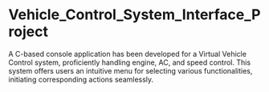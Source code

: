 # Vehicle_Control_System_Interface_Project
A C-based console application has been developed for a Virtual Vehicle Control system, proficiently handling engine, AC, and speed control. This system offers users an intuitive menu for selecting various functionalities, initiating corresponding actions seamlessly.
